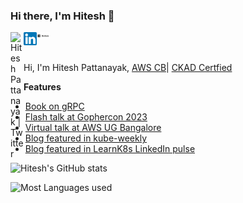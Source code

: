 ### Hi there, I'm Hitesh 👋

<a href="https://twitter.com/hitesh110393">
  <img align="left" alt="Hitesh Pattanayak | Twitter" width="21px" src="https://raw.githubusercontent.com/anuraghazra/anuraghazra/master/assets/twitter.svg" />
</a>
<a href="https://www.linkedin.com/in/hitesh-pattanayak-52290b160/">
  <img align="left" alt="Hitesh Pattanayak | linkedin" width="21px" src="https://github.com/HiteshRepo/hiteshrepo/blob/main/img/linked-in.png"/>
</a>
<a href="https://hitesh-pattanayak.medium.com/">
  <img align="left" alt="Hitesh Pattanayak | Medium" width="21px" src="https://github.com/HiteshRepo/hiteshrepo/blob/main/img/medium.jpeg"/>
</a>
<br />
<br />

Hi, I'm Hitesh Pattanayak, [AWS CB](https://www.linkedin.com/feed/update/urn:li:activity:7036657859182346240)| [CKAD Certfied](https://ti-user-certificates.s3.amazonaws.com/e0df7fbf-a057-42af-8a1f-590912be5460/)

**Features**
- [Book on gRPC](https://www.amazon.in/Modern-API-Design-gRPC-Distributed/dp/8197081832)
- [Flash talk at Gophercon 2023](https://www.youtube.com/watch?v=X8b-cxR-FxY&list=PLbgP71NCXCqGsqyEQt4op6MuQLvvKpuU7&index=19/)
- [Virtual talk at AWS UG Bangalore](https://www.linkedin.com/feed/update/urn:li:activity:7078232488233373696/)
- [Blog featured in kube-weekly](https://email.linuxfoundation.org/kubeweekly-332)
- [Blog featured in LearnK8s LinkedIn pulse](https://www.linkedin.com/pulse/kubernetes-contributions-from-126-127-quality-of-service-memory/)

![Hitesh's GitHub stats](https://github-readme-stats.vercel.app/api?username=hiteshrepo)

![Most Languages used](https://github-readme-stats.anuraghazra1.vercel.app/api/top-langs/?username=hiteshrepo&layout=compact)
